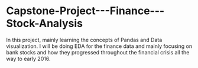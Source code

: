 # Capstone-Project---Finance---Stock-Analysis
In this project, mainly learning the concepts of Pandas and Data visualization. I will be doing EDA for the finance data and mainly focusing on bank stocks and how they progressed throughout the financial crisis all the way to early 2016.
